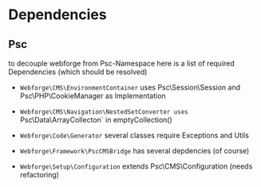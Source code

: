 # Dependencies

## Psc

to decouple webforge from Psc-Namespace here is a list of required Dependencies (which should be resolved)

* `Webforge\CMS\EnvironmentContainer` uses Psc\Session\Session and Psc\PHP\CookieManager as Implementation
* `Webforge\CMS\Navigation\NestedSetConverter uses `Psc\Data\ArrayCollecton` in emptyCollection()

* `Webforge\Code\Generator` several classes require Exceptions and Utils

* `Webforge\Framework\PscCMSBridge` has several depdencies (of course)
* `Webforge\Setup\Configuration` extends Psc\CMS\Configuration (needs refactoring)
